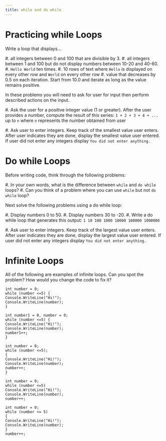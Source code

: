```yaml
---
title: while and do while
---
```


# Practicing while Loops

Write a loop that displays...

#. all integers between 0 and 100 that are divisible by 3.
#. all integers between 1 and 100 but do not display numbers between 10-20 and 40-60. 
#. `Hello World` ten times.
#. 10 rows of text where `Hello` is displayed on every other row and `World` on every other row
#. value that decreases by 0.5 on each iteration. Start from 10.0 and iterate as long as the value remains positive.    


In these problems you will need to ask for user for input then perform described actions on the input.

#. Ask the user for a positive integer value (1 or greater). After the user provides a number, compute the result of this series: `1 + 2 + 3 + 4 + ...` up to  `n` where `n` represents the number obtained from user

#. Ask user to enter integers. Keep track of the smallest value user enters. After user indicates they are done, display the smallest value user entered. If user did not enter any integers display `You did not enter anything.`
    
# Do while Loops

Before writing code, think through the following problems:

#. In your own words, what is the difference between `while` and `do while` loops?
#. Can you think of a problem where you can use `while` but not `do while` loop?

Next solve the following problems using a do while loop:

#. Display numbers 0 to 50.
#. Display numbers 30 to -20.
#. Write a do while loop that generates this output: `1 10 100 1000 10000 100000 1000000`

#. Ask user to enter integers. Keep track of the largest value user enters. After user indicates they are done, display the largest value user entered. If user did not enter any integers display `You did not enter anything.`

# Infinite Loops

All of the following are examples of infinite loops. Can you spot the problem? How would you change the code to fix it?

```
int number = 0;
while (number <=5) {
Console.WriteLine("Hi!");
Console.WriteLine(number);
}
```

```
int number1 = 0, number = 0;
while (number <=5) {
Console.WriteLine("Hi!");
Console.WriteLine(number);
number1++;
}
```

```
int number = 0;
while (number <=5);
{
Console.WriteLine("Hi!");
Console.WriteLine(number);
number++;
}
```

```
int number = 0;
while (number <=5)
Console.WriteLine("Hi!");
Console.WriteLine(number);
number++;
```

```
int number = 0;
while (number <= 5)
{
Console.WriteLine("Hi!");
Console.WriteLine(number);
}
number++;
```